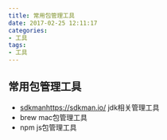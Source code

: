```yaml
---
title: 常用包管理工具
date: 2017-02-25 12:11:17
categories: 
- 工具
tags:
- 工具
---
```



## 常用包管理工具

- [sdkman]()https://sdkman.io/  jdk相关管理工具
- brew mac包管理工具
- npm js包管理工具